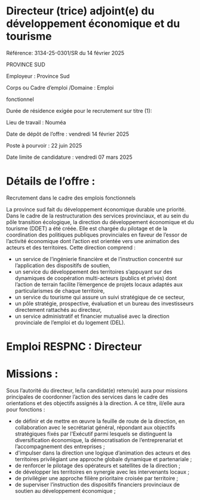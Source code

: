 # Directeur (trice) adjoint(e) du développement économique et du tourisme

Référence: 3134-25-0301/SR du 14 février 2025

PROVINCE SUD

Employeur : Province Sud

Corps ou Cadre d’emploi /Domaine : Emploi

fonctionnel

Durée de résidence exigée pour le recrutement sur titre (1):

Lieu de travail : Nouméa

Date de dépôt de l’offre : vendredi 14 février 2025

Poste à pourvoir : 22 juin 2025

Date limite de candidature : vendredi 07 mars 2025

# Détails de l’offre :

Recrutement dans le cadre des emplois fonctionnels

La province sud fait du développement économique durable une priorité. Dans le cadre de la restructuration des services provinciaux, et au sein du pôle transition écologique, la direction du développement économique et du tourisme (DDET) a été créée. Elle est chargée du pilotage et de la coordination des politiques publiques provinciales en faveur de l’essor de l’activité économique dont l’action est orientée vers une animation des acteurs et des territoires. Cette direction comprend :

- un service de l’ingénierie financière et de l’instruction concentré sur l’application des dispositifs de soutien,
- un service du développement des territoires s’appuyant sur des dynamiques de coopération multi-acteurs (publics et privés) dont l’action de terrain facilite l’émergence de projets locaux adaptés aux particularismes de chaque territoire,
- un service du tourisme qui assure un suivi stratégique de ce secteur,
- un pôle stratégie, prospective, évaluation et un bureau des investisseurs directement rattachés au directeur,
- un service administratif et financier mutualisé avec la direction provinciale de l’emploi et du logement (DEL).

# Emploi RESPNC : Directeur

# Missions :

Sous l’autorité du directeur, le/la candidat(e) retenu(e) aura pour missions principales de coordonner l’action des services dans le cadre des orientations et des objectifs assignés à la direction. A ce titre, il/elle aura pour fonctions :

- de définir et de mettre en œuvre la feuille de route de la direction, en collaboration avec le secrétariat général, répondant aux objectifs stratégiques fixés par l'Exécutif parmi lesquels se distinguent la diversification économique, la démocratisation de l’entreprenariat et l’accompagnement des entreprises ;
- d'impulser dans la direction une logique d’animation des acteurs et des territoires privilégiant une approche globale dynamique et partenariale ;
- de renforcer le pilotage des opérateurs et satellites de la direction ;
- de développer les territoires en synergie avec les intervenants locaux ;
- de privilégier une approche filière prioritaire croisée par territoire ;
- de superviser l’instruction des dispositifs financiers provinciaux de soutien au développement économique ;